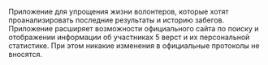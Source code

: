 Приложение для упрощения жизни волонтеров, которые хотят проанализировать последние результаты и историю забегов. Приложение расширяет возможности официального сайта по поиску и отображении информации об участниках 5 верст и их персональной статистике. При этом никакие изменения в официальные протоколы не вносятся.
